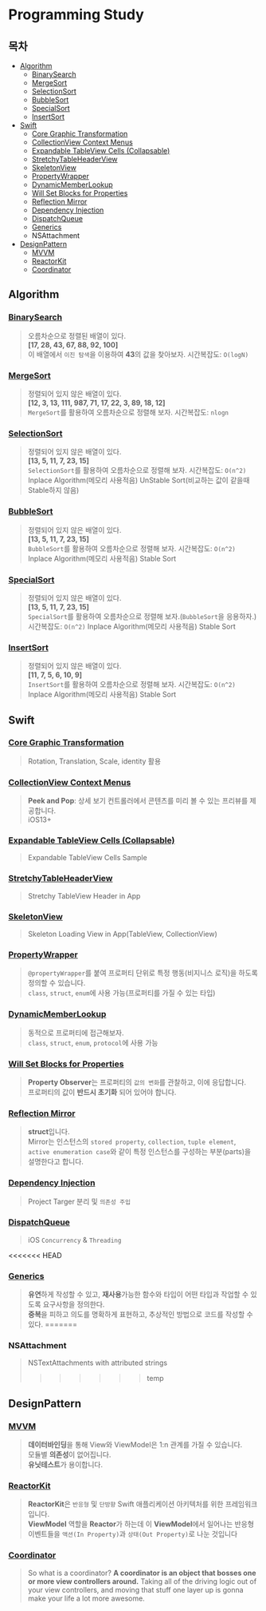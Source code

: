 Programming Study
=================

## 목차

- [Algorithm](#Algorithm)
    - [BinarySearch](#BinarySearch)
    - [MergeSort](#MergeSort)
    - [SelectionSort](#SelectionSort)
    - [BubbleSort](#BubbleSort)
    - [SpecialSort](#SpecialSort)
    - [InsertSort](#InsertSort)
- [Swift](#Swift)
    - [Core Graphic Transformation](#Core-Graphic-Transformation)
    - [CollectionView Context Menus](#CollectionView-Context-Menus)
    - [Expandable TableView Cells (Collapsable)](#Expandable-TableView-Cells-(Collapsable))
    - [StretchyTableHeaderView](#StretchyTableHeaderView)
    - [SkeletonView](#SkeletonView)
    - [PropertyWrapper](#PropertyWrapper)
    - [DynamicMemberLookup](#DynamicMemberLookup)
    - [Will Set Blocks for Properties](#Will-Set-Blocks-for-Properties)
    - [Reflection Mirror](#Reflection-Mirror)
    - [Dependency Injection](#Dependency-Injection)
    - [DispatchQueue](#DispatchQueue)
    - [Generics](#Generics)
    - NSAttachment
- [DesignPattern](#DesignPattern)    
    - [MVVM](#MVVM)
    - [ReactorKit](#ReactorKit)
    - [Coordinator](#Coordinator)

## Algorithm

### [BinarySearch](https://github.com/Jino0910/Study/blob/master/Algorithm/BinarySearch.playground/Contents.swift)
>오름차순으로 정렬된 배열이 있다.  
>**[17, 28, 43, 67, 88, 92, 100]**  
>이 배열에서 `이진 탐색`을 이용하여 **43**의 값을 찾아보자.
> 시간복잡도: `O(logN)`


### [MergeSort](https://github.com/Jino0910/Study/blob/master/Algorithm/MergeSort.playground/Contents.swift)
>정렬되어 있지 않은 배열이 있다.  
>**[12, 3, 13, 111, 987, 71, 17, 22, 3, 89, 18, 12]**  
>`MergeSort`를 활용하여 오름차순으로 정렬해 보자.
> 시간복잡도: `nlogn`

### [SelectionSort](https://github.com/Jino0910/Study/blob/master/Algorithm/SelectionSort.playground/Contents.swift)
>정렬되어 있지 않은 배열이 있다.  
>**[13, 5, 11, 7, 23, 15]**  
>`SelectionSort`를 활용하여 오름차순으로 정렬해 보자.
> 시간복잡도: `O(n^2)`
> Inplace Algorithm(메모리 사용적음)
> UnStable Sort(비교하는 값이 같을때 Stable하지 않음)

### [BubbleSort](https://github.com/Jino0910/Study/blob/master/Algorithm/BubbleSort.playground/Contents.swift)
>정렬되어 있지 않은 배열이 있다.  
>**[13, 5, 11, 7, 23, 15]**  
>`BubbleSort`를 활용하여 오름차순으로 정렬해 보자.
> 시간복잡도: `O(n^2)`
> Inplace Algorithm(메모리 사용적음)
> Stable Sort

### [SpecialSort](https://github.com/Jino0910/Study/blob/master/Algorithm/SpecialSort.playground/Contents.swift)
>정렬되어 있지 않은 배열이 있다.  
>**[13, 5, 11, 7, 23, 15]**  
>`SpecialSort`를 활용하여 오름차순으로 정렬해 보자.(`BubbleSort`을 응용하자.)
> 시간복잡도: `O(n^2)`
> Inplace Algorithm(메모리 사용적음)
> Stable Sort

### [InsertSort](https://github.com/Jino0910/Study/blob/master/Algorithm/InsertSort.playground/Contents.swift)
>정렬되어 있지 않은 배열이 있다.  
>**[11, 7, 5, 6, 10, 9]**  
>`InsertSort`를 활용하여 오름차순으로 정렬해 보자.
> 시간복잡도: `O(n^2)`
> Inplace Algorithm(메모리 사용적음)
> Stable Sort

## Swift

### [Core Graphic Transformation](https://github.com/Jino0910/Study/blob/master/Swift/TransformExample/TransformExample/ViewController.swift)
> Rotation, Translation, Scale, identity 활용

### [CollectionView Context Menus](https://github.com/Jino0910/Study/blob/master/Swift/ContextMenuInCollectionView/ContextMenuInCollectionView/ViewController.swift)
> **Peek and Pop**: 상세 보기 컨트롤러에서 콘텐츠를 미리 볼 수 있는 프리뷰를 제공합니다.  
> iOS13+

### [Expandable TableView Cells (Collapsable)](https://github.com/Jino0910/Study/blob/master/Swift/ExpandableTableViewCells/ExpandableTableViewCells/ViewController.swift)
> Expandable TableView Cells Sample

### [StretchyTableHeaderView](https://github.com/Jino0910/Study/tree/master/Swift/StretchyTableViewHeader/StretchyTableViewHeader)
> Stretchy TableView Header in App

### [SkeletonView](https://github.com/Jino0910/Study/tree/master/Swift/SkeletonApp/SkeletonApp)
> Skeleton Loading View in App(TableView, CollectionView)

### [PropertyWrapper](https://github.com/Jino0910/Study/blob/master/Swift/SwiftPropertyWrappers.playground/Contents.swift)
> `@propertyWrapper`를 붙여 프로퍼티 단위로 특정 행동(비지니스 로직)을 하도록 정의할 수 있습니다.  
>`class`, `struct`, `enum`에 사용 가능(프로퍼티를 가질 수 있는 타입)

### [DynamicMemberLookup](https://github.com/Jino0910/Study/blob/master/Swift/DynamicMemberLookup.playground/Contents.swift)
>동적으로 프로퍼티에 접근해보자.  
>`class`, `struct`, `enum`, `protocol`에 사용 가능

### [Will Set Blocks for Properties](https://github.com/Jino0910/Study/blob/master/Swift/WillSet/WillSet/ViewController.swift)
> **Property Observer**는 프로퍼티의 `값의 변화`를 관찰하고, 이에 응답합니다.  
> 프로퍼티의 값이 **반드시 초기화** 되어 있어야 합니다.

### [Reflection Mirror](https://github.com/Jino0910/Study/blob/master/Swift/Reflection.playground/Contents.swift)
> **struct**입니다.  
> Mirror는 인스턴스의 `stored property`, `collection`, `tuple element`, `active enumeration case`와 같이 특정 인스턴스를 구성하는 부분(parts)을 설명한다고 합니다.

### [Dependency Injection](https://github.com/Jino0910/Study/tree/master/Swift/Dependency%20Injection)
> Project Targer 분리 및 `의존성 주입`

### [DispatchQueue](https://github.com/Jino0910/Study/blob/master/Swift/iOSConcurrency/iOSConcurrency/ViewController.swift)
> iOS `Concurrency` & `Threading`

<<<<<<< HEAD
### [Generics](https://github.com/Jino0910/Study/blob/master/Swift/Generics/Generics/ViewController.swift)
> **유연**하게 작성할 수 있고, **재사용**가능한 함수와 타입이 어떤 타입과 작업할 수 있도록 요구사항을 정의한다.  
> **중복**을 피하고 의도를 명확하게 표현하고, 추상적인 방법으로 코드를 작성할 수 있다.
=======
### NSAttachment
> NSTextAttachments with attributed strings
>>>>>>> temp

## DesignPattern

### [MVVM](https://github.com/Jino0910/Study/tree/master/DesignPattern/MVVM/MVVM)
> **데이터바인딩**을 통해 View와 ViewModel은 1:n 관계를 가질 수 있습니다.    
> 모듈별 **의존성**이 없어집니다.  
> **유닛테스트**가 용이합니다.

### [ReactorKit](https://github.com/Jino0910/Study/tree/master/DesignPattern/ReactorKit/ReactorKit)
> **ReactorKit**은 `반응형` 및 `단방향` Swift 애플리케이션 아키텍처를 위한 프레임워크입니다.  
> **ViewModel** 역할을 **Reactor**가 하는데 이 **ViewModel**에서 일어나는 반응형 이벤트들을 `액션(In Property)`과 `상태(Out Property)`로 나눈 것입니다

### [Coordinator](https://github.com/Jino0910/Study/tree/master/DesignPattern/CoordinatorPattern/CoordinatorPattern)
> So what is a coordinator? **A coordinator is an object that bosses one or more view controllers around.** Taking all of the driving logic out of your view controllers, and moving that stuff one layer up is gonna make your life a lot more awesome.

